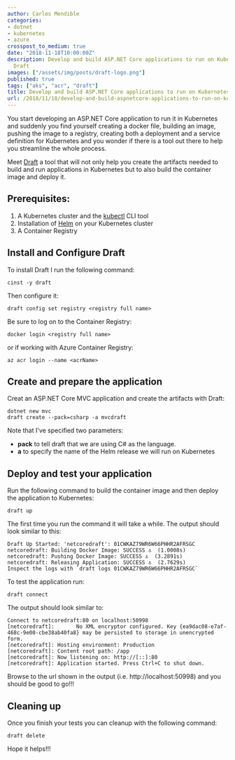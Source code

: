 ```yaml
---
author: Carlos Mendible
categories:
- dotnet
- kubernetes
- azure
crosspost_to_medium: true
date: "2018-11-18T10:00:00Z"
description: Develop and build ASP.NET Core applications to run on Kubernetes with
  Draft
images: ["/assets/img/posts/draft-logo.png"]
published: true
tags: ["aks", "acr", "draft"]
title: Develop and build ASP.NET Core applications to run on Kubernetes with Draft
url: /2018/11/18/develop-and-build-aspnetcore-applications-to-run-on-kubernetes-with-draft/
---
```


You start developing an ASP.NET Core application to run it in Kubernetes and suddenly you find yourself creating a docker file, building an image, pushing the image to a registry, creating both a deployment and a service definition for Kubernetes and you wonder if there is a tool out there to help you streamline the whole process.

Meet [Draft](https://github.com/Azure/draft) a tool that will not only help you create the artifacts needed to build and run applications in Kubernetes but to also build the container image and deploy it.

## Prerequisites:

1. A Kubernetes cluster and the [kubectl](https://kubernetes.io/docs/reference/kubectl/kubectl/) CLI tool
2. Installation of [Helm](https://github.com/Kubernetes/helm) on your Kubernetes cluster
3. A Container Registry

## Install and Configure Draft

To install Draft I run the following command:

``` shell
cinst -y draft
```

Then configure it:

``` shell
draft config set registry <registry full name>
```

Be sure to log on to the Container Registry:

``` shell
docker login <registry full name>
```

or if working with Azure Container Registry:

``` shell
az acr login --name <acrName>
```

## Create and prepare the application

Creat an ASP.NET Core MVC application and create the artifacts with Draft:

``` shell
dotnet new mvc
draft create --pack=csharp -a mvcdraft
```

Note that I've specified two parameters:

* **pack** to tell draft that we are using C# as the language.
* **a** to specify the name of the Helm release we will run on Kubernetes

## Deploy and test your application

Run the following command to build the container image and then deploy the application to Kubernetes:

``` shell
draft up
```

The first time you run the command it will take a while. The output should look similar to this:

``` shell
Draft Up Started: 'netcoredraft': 01CWKAZ79WR6W66PHHR2AFRSGC
netcoredraft: Building Docker Image: SUCCESS ⚓  (1.0008s)
netcoredraft: Pushing Docker Image: SUCCESS ⚓  (3.2891s)
netcoredraft: Releasing Application: SUCCESS ⚓  (2.7629s)
Inspect the logs with `draft logs 01CWKAZ79WR6W66PHHR2AFRSGC`
```

To test the application run:

``` shell
draft connect
```

The output should look similar to:

``` shell
Connect to netcoredraft:80 on localhost:50998
[netcoredraft]:       No XML encryptor configured. Key {ea9dac08-e7af-468c-9e00-cbe38ab40fa8} may be persisted to storage in unencrypted form.
[netcoredraft]: Hosting environment: Production
[netcoredraft]: Content root path: /app
[netcoredraft]: Now listening on: http://[::]:80
[netcoredraft]: Application started. Press Ctrl+C to shut down.
```

Browse to the url shown in the output (i.e. http://localhost:50998) and you should be good to go!!!

## Cleaning up

Once you finish your tests you can cleanup with the following command:

``` shell
draft delete
```

Hope it helps!!!